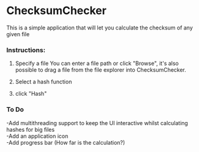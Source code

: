 # ChecksumChecker
This is a simple application that will let you calculate the checksum of any given file


<h3><b>Instructions:</b></h3>

1. Specify a file
You can enter a file path or click "Browse", it's also possible to drag a file from the file explorer into ChecksumChecker.

2. Select a hash function

3. click "Hash"



<h3><b>To Do</b></h3>
-Add multithreading support to keep the UI interactive whilst calculating hashes for big files<br>
-Add an application icon<br>
-Add progress bar (How far is the calculation?)<br>
